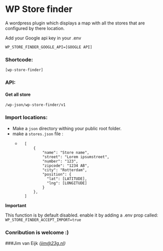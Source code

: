 # WP Store finder

A wordpress plugin which displays a map with all the stores that are configured by there location.

Add your Google api key in your .env

`WP_STORE_FINDER_GOOGLE_API=[GOOGLE API]`

### Shortcode: 
`[wp-store-finder]`

### API:
#### Get all store
`/wp-json/wp-store-finder/v1`

### Import locations:

- Make a `json` directory withing your public root folder.
- make a `stores.json` file :
    - ```
        [
            {
                "name": "Store name",
                "street": "Lorem ipsumstreet",
                "number": "123",
                "zipcode": "1234 AB",
                "city": "Rotterdam",
                "position": {
                  "lat": [LATITUDE],
                  "lng": [LONGITUDE]
                }
            },
        ]
      ```
**Important**

This function is by default disabled. enable it by adding a .env prop called: 
`WP_STORE_FINDER_ACCEPT_IMPORT=true`



### Conribution is welcome :) 

###Jim van Eijk
_(jim@23g.nl)_
